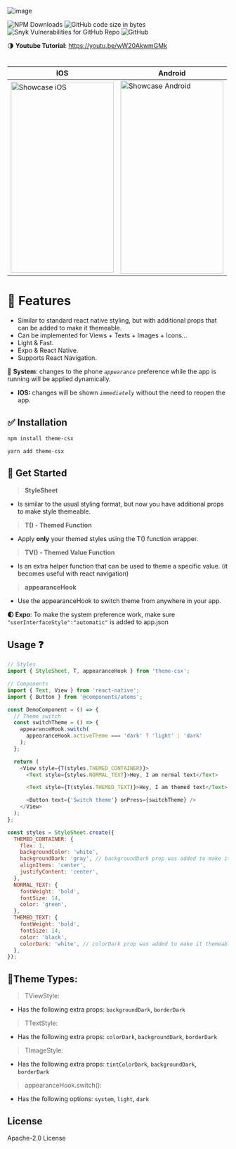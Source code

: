 ![image](https://user-images.githubusercontent.com/52489083/149637586-f0c3b5ce-6b99-431f-b821-7ca1e208073e.png)

<!-- this is a comment
![NPM Downloads](https://img.shields.io/npm/dy/theme-csx?logo=GIthub&style=for-the-badge) ![GitHub code size in bytes](https://img.shields.io/github/languages/code-size/KJA-Tsx/theme-csx?logo=GIthub&style=for-the-badge) ![Snyk Vulnerabilities for GitHub Repo](https://img.shields.io/snyk/vulnerabilities/github/KJA-Tsx/theme-csx?logo=GIthub&style=for-the-badge) ![GitHub](https://img.shields.io/github/license/KJA-Tsx/theme-csx?logo=GIthub&style=for-the-badge)


**`IOS`**: theme chanes will show immediately!

**`Android`**: theme chanes will show after app reopened!
 -->

![NPM Downloads](https://img.shields.io/npm/dy/theme-csx?logo=GIthub&style=for-the-badge) ![GitHub code size in bytes](https://img.shields.io/github/languages/code-size/KJA-Tsx/theme-csx?logo=GIthub&style=for-the-badge) ![Snyk Vulnerabilities for GitHub Repo](https://img.shields.io/snyk/vulnerabilities/github/KJA-Tsx/theme-csx?logo=GIthub&style=for-the-badge) ![GitHub](https://img.shields.io/github/license/KJA-Tsx/theme-csx?logo=GIthub&style=for-the-badge)

:last_quarter_moon: **Youtube Tutorial**: https://youtu.be/wW20AkwmGMk
#

<table align="center">
   <thead>
      <tr>
         <th>IOS</th>
         <th>Android</th>
      </tr>
   </thead>
   <tbody>
      <tr>
         <td><img src="https://github.com/KJ-GM/theme-csx/blob/master/RPReplay-Final1644961619.gif" alt="Showcase iOS" width="234" height="433"> </td>
                  <td><img src="https://user-images.githubusercontent.com/52489083/155139274-36543351-0585-46fd-ab81-1c254bf3020b.gif" alt="Showcase Android" width="234" height="439"></td>
      </tr>
   </tbody>
</table>

# 🚀 Features

- Similar to standard react native styling, but with additional props that can be added to make it themeable.
- Can be implemented for Views + Texts + Images + Icons...
- Light & Fast.
- Expo & React Native.
- Supports React Navigation.

🌟 **System**: changes to the phone _`appearance`_ preference while the app is running will be applied dynamically. 
- **IOS:** changes will be shown _`immediately`_ without the need to reopen the app.

## ✅ Installation

```sh
npm install theme-csx
```

```sh
yarn add theme-csx
```

## 📝 Get Started

> **StyleSheet**

- Is similar to the usual styling format, but now you have additional props to make style themeable.

> **T() - Themed Function**

- Apply **only** your themed styles using the T() function wrapper.

> **TV() - Themed Value Function**

- Is an extra helper function that can be used to theme a specific value. (it becomes useful with react navigation)

> **appearanceHook**

- Use the appearanceHook to switch theme from anywhere in your app.

**🌓 Expo**: To make the system preference work, make sure `"userInterfaceStyle":"automatic"` is added to app.json

## Usage ❓

```js
// Styles
import { StyleSheet, T, appearanceHook } from 'theme-csx';

// Components
import { Text, View } from 'react-native';
import { Button } from '@components/atoms';

const DemoComponent = () => {
  // Theme switch
  const switchTheme = () => {
    appearanceHook.switch(
      appearanceHook.activeTheme === 'dark' ? 'light' : 'dark'
    );
  };

  return (
    <View style={T(styles.THEMED_CONTAINER)}>
      <Text style={styles.NORMAL_TEXT}>Hey, I am normal text</Text>

      <Text style={T(styles.THEMED_TEXT)}>Hey, I am themed text</Text>

      <Button text={'Switch theme'} onPress={switchTheme} />
    </View>
  );
};

const styles = StyleSheet.create({
  THEMED_CONTAINER: {
    flex: 1,
    backgroundColor: 'white',
    backgroundDark: 'gray', // backgroundDark prop was added to make it themeable
    alignItems: 'center',
    justifyContent: 'center',
  },
  NORMAL_TEXT: {
    fontWeight: 'bold',
    fontSize: 14,
    color: 'green',
  },
  THEMED_TEXT: {
    fontWeight: 'bold',
    fontSize: 14,
    color: 'black',
    colorDark: 'white', // colorDark prop was added to make it themeable
  },
});
```

## 🚦Theme Types:

> TViewStyle:

- Has the following extra props: `backgroundDark`, `borderDark`

> TTextStyle:

- Has the following extra props: `colorDark`, `backgroundDark`, `borderDark`

> TImageStyle:

- Has the following extra props: `tintColorDark`, `backgroundDark`, `borderDark`

> appearanceHook.switch():

- Has the following options: `system`, `light`, `dark`

## License

Apache-2.0 License
